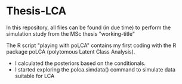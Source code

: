 # Thesis-LCA
In this repository, all files can be found (in due time) to perform the simulation study from the MSc thesis "working-title"

The R script "playing with poLCA" contains my first coding with the R package poLCA (polytomous Latent Class Analysis). 
* I calculated the posteriors based on the conditionals. 
* I started exploring the polca.simdata() command to simulate data suitable for LCA


